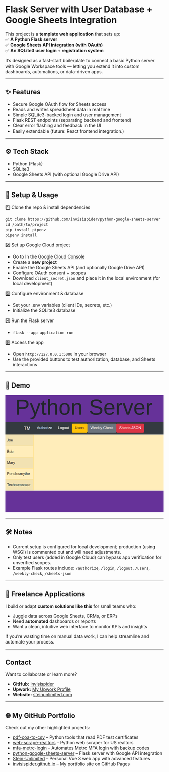 # Flask Server with User Database + Google Sheets Integration

This project is a **template web application** that sets up:  
✅ **A Python Flask server**  
✅ **Google Sheets API integration (with OAuth)**  
✅ **An SQLite3 user login + registration system**  

It’s designed as a fast-start boilerplate to connect a basic Python server with Google Workspace tools — letting you extend it into custom dashboards, automations, or data-driven apps.

---

## ✨ Features

- Secure Google OAuth flow for Sheets access  
- Reads and writes spreadsheet data in real time  
- Simple SQLite3-backed login and user management  
- Flask REST endpoints (separating backend and frontend)  
- Clear error flashing and feedback in the UI  
- Easily extendable (future: React frontend integration.)

---

## ⚙️ Tech Stack

- Python (Flask)  
- SQLite3
- Google Sheets API (with optional Google Drive API)  

---  

## 🚀 Setup & Usage

1️⃣ Clone the repo & install dependencies  

`git clone https://github.com/invisispider/python-google-sheets-server`  
`cd /path/to/project`  
`pip install pipenv`  
`pipenv install`  

2️⃣ Set up Google Cloud project

- Go to In the [Google Cloud Console](https://console.cloud.google.com/)  
- Create a **new project**  
- Enable the Google Sheets API (and optionally Google Drive API)  
- Configure OAuth consent + scopes  
- Download `client_secret.json` and place it in the local environment (for local development)  

3️⃣ Configure environment & database

- Set your .env variables (client IDs, secrets, etc.)  
- Initialize the SQLite3 database  

4️⃣ Run the Flask server

- `flask --app application run`  

5️⃣ Access the app

- Open `http://127.0.0.1:5000` in your browser  
- Use the provided buttons to test authorization, database, and Sheets interactions  

---

## 📸 Demo
![Server Screenshot](./Screenshot.png)

---

## 🛠 Notes

- Current setup is configured for local development; production (using WSGI) is commented out and will need adjustments.  
- Only test users (added in Google Cloud) can bypass app verification for unverified scopes.  
- Example Flask routes include:
`/authorize`, `/login`, `/logout`, `/users`, `/weekly-check`, `/sheets-json`  

---

## 💼 Freelance Applications

I build or adapt **custom solutions like this** for small teams who:  
- Juggle data across Google Sheets, CRMs, or ERPs  
- Need **automated** dashboards or reports    
- Want a clean, intuitive web interface to monitor KPIs and insights  

If you’re wasting time on manual data work, I can help streamline and automate your process.

---

## Contact

Want to collaborate or learn more?

- **GitHub:** [invisispider](https://github.com/invisispider)  
- **Upwork:** [My Upwork Profile](https://www.upwork.com/freelancers/~01527a09cdcfd75500)  
- **Website:** [steinunlimited.com](https://steinunlimited.com/)

--- 

## 🌐 My GitHub Portfolio

Check out my other highlighted projects:  
- [pdf-coa-to-csv](https://github.com/invisispider/pdf-coa-to-csv) – Python tools that read PDF test certificates  
- [web-scrape-realtors](https://github.com/invisispider/web-scrape-realtors) – Python web scraper for US realtors  
- [mfa-metrc-login](https://github.com/invisispider/mfa-metrc-login) – Automates Metrc MFA login with backup codes  
- [python-google-sheets-server](https://github.com/invisispider/python-google-sheets-server) – Flask server with Google API integration  
- [Stein-Unlimited](https://github.com/invisispider/Stein-Unlimited) – Personal Vue 3 web app with advanced features  
- [invisispider.github.io](https://github.com/invisispider/invisispider.github.io) – My portfolio site on GitHub Pages
